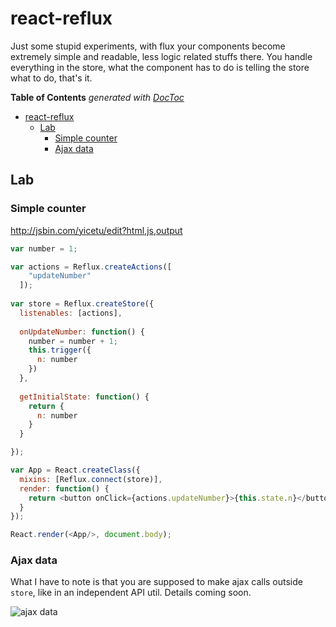 # react-reflux

Just some stupid experiments, with flux your components become extremely simple and readable, less logic related stuffs there. You handle everything in the store, what the component has to do is telling the store what to do, that's it.

<!-- START doctoc generated TOC please keep comment here to allow auto update -->
<!-- DON'T EDIT THIS SECTION, INSTEAD RE-RUN doctoc TO UPDATE -->
**Table of Contents**  *generated with [DocToc](https://github.com/thlorenz/doctoc)*

- [react-reflux](#react-reflux)
  - [Lab](#lab)
    - [Simple counter](#simple-counter)
    - [Ajax data](#ajax-data)

<!-- END doctoc generated TOC please keep comment here to allow auto update -->

## Lab

### Simple counter

http://jsbin.com/yicetu/edit?html,js,output

```javascript
var number = 1;

var actions = Reflux.createActions([
    "updateNumber"
  ]);
  
var store = Reflux.createStore({
  listenables: [actions],
  
  onUpdateNumber: function() {
    number = number + 1;
    this.trigger({
      n: number
    })
  },
  
  getInitialState: function() {
    return {
      n: number
    }
  }

});

var App = React.createClass({
  mixins: [Reflux.connect(store)],
  render: function() {
    return <button onClick={actions.updateNumber}>{this.state.n}</button>
  }
});

React.render(<App/>, document.body);
```

### Ajax data

What I have to note is that you are supposed to make ajax calls outside `store`, like in an independent API util. Details coming soon.

![ajax data](http://i.stack.imgur.com/DodsD.png)
